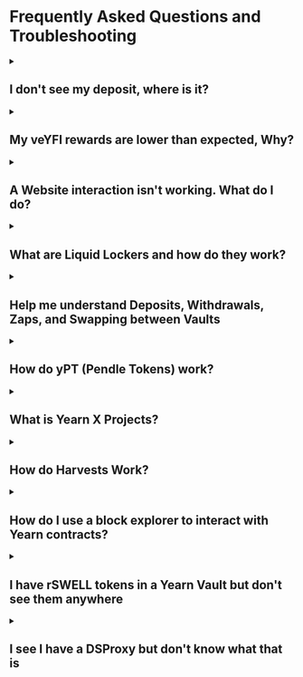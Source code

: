 # Frequently Asked Questions and Troubleshooting

<details className="customFaqDetails">

  <summary>

## I don't see my deposit, where is it?
  
  </summary>

If you deposited into a Yearn Vault and then click the "withdraw" tab and don't see your tokens, don't worry, they are probably staked!

The default "deposit" action in yVaults with a gauge or other extra rewards is to deposit your tokens in the yVault and stake the yVault token for extra rewards. To see your yVault tokens, click on the "veYFI BOOST" tab (it may be named something else like "staking BOOST") next to the withdraw tab. You should be able to unstake your vault tokens there and then withdraw.

![Withdraw modal](/img/guides/FAQ/unstake.png)

### Update your default deposit settings

If you want to change the default deposit behavior to only deposit and not also stake the vault tokens, you can change that setting by clicking on the gear icon to the right of the tabs and unchecking "stake automatically" at the bottom of the menu that opens up.

![deposit setting](/img/guides/FAQ/deposit-setting.png)

</details>

<details className="customFaqDetails">

  <summary>

## My veYFI rewards are lower than expected, Why?
  
  </summary>

veYFI rewards are variable depending on how much veYFI your wallet holds. If you don't have veYFI, you will only get 10% of the maximum reward amount shown. In the image below, note the range of rewards APY. Without any veYFI, a deposit will earn a 1.16% boost, paid in dYFI.

![apy-range](/img/guides/FAQ/boostAPY.png)

If you don't have veYFI, you can deposit and stake your tokens using liquid lockers. By doing this you use the liquid locker's veYFI to boost your deposit.

Read more about veYFI, boosts, dYFI and liquid lockers on the [veYFI page](/contributing/governance/veYFI-intro)

And remember, you have to consider transaction costs when using Yearn. If using Ethereum mainnet, prices for transactions vary from a few dollars to tens or hundreds of dollars, depending on chain congestion (Yearn has no control over this). If you are depositing lower amounts (\<$500-1000), you may want to consider using Yearn on an L2 so fees don't negate your interest earned.

</details>

<details className="customFaqDetails">

  <summary>

## A Website interaction isn't working. What do I do?
  
  </summary>

If an interaction on the website isn't working or your transaction doesn't go through on the Yearn UI (stuck with a spinning loading circle), there are a few things you can do:

- Perform a hard refresh on the web page: `ctrl+shift+R` on Windows, `cmd+shift+R` on Mac.
- Try using a different browser or wallet provider.
- If on mobile, try using the desktop version, and vice versa
- Change your wallet RPC for the network you are transacting on. This is the data endpoint that your wallet talks to to pull blockchain data.
  - Here is a website with lists of different chain RPCs: https://chainlist.org/
  - If you connect your wallet to the chainlist site, you can add new RPCs directly from there.
- If none of the above work, you can interact with Yearn smart contracts via a block explorer. See the next entry for more information on how to do that.

</details>

<details className="customFaqDetails">

<summary>

## What are Liquid Lockers and how do they work?

</summary>

Liquid Lockers are products built on top of Yearn's governance and incentive contracts. They have 2 main benefits, one for vault depositors and another for YFI holders.

### For Vault Depositors

Yearn has an incentives system to encourage deposits in some of it's most important pools. Yearn governance participants lock YFI (it becomes veYFI) and can vote one which pools get incentives and how much. These rewards are then given to depositors in the rewarded vaults, but the amount of rewards is heavily dependent on whether a user has locked YFI or not. You can read more about this [here](/contributing/governance/veYFI-intro), but the gist of it is that if you down hold veYFI you get 10% of the possible rewards.

Because locking YFI for veYFI is complicated, If you don't want to deal with the intricacies of locks, the Liquid Lockers let you use the locked tokens of other governance participants for a fee. As a depositor, you can earn 10x more rewards by doing this, and all you have to do is stake in the liquid locker contract. See below for links to the different liquid lockers. There are also autocompounding liquid locker vault contracts that you can deposit into. Find those on the main https://yearn.fi website.

### For YFI Holders

If you want to participate in the liquid lockers system as a YFI holder, you can use their contracts that permissionlessly max-lock governance tokens (YFI to veYFI in this case) in exchange for a receipt token at a rate of 1:1. The benefit of doing this is to provide the end user with a fully transferrable token that can still receive a share of governance benefits like yield or voting power. But beware, **Liquid locker tokens are not redeemable for the underlying locked tokens.** Instead, they can be traded on decentralized exchanges. This means they may not always maintain price parity with their underlying assets.

Check out the current pegs of different liquid lockers [here](https://www.defiwars.xyz/wars/yearn)

### The Lockers

At the time of writing, there are 3 liquid lockers for YFI:

- [1up](https://1up.tokyo/stake)
- [Cove](https://app.cove.finance/yfi/stake-yfi)
- [StakeDAO](https://www.stakedao.org/lockers/yfi)

</details>

<details className="customFaqDetails">

  <summary>

## Help me understand Deposits, Withdrawals, Zaps, and Swapping between Vaults
  
  </summary>

### Deposits and Withdrawals

  The standard way to enter and exit vaults is to deposit the underlying tokens directly into the contracts. That means if the vault is a single asset vault like the USDC-1 vault, you would deposit USDC. For a liquidity pool vault like a Curve factory vault, you would deposit the Liquidity pool token. For example, if you want to deposit into the Curve stETH Factory Vault, you would deposit the curve LP token, which is the crvSTETH token that you get when depositing into that curve pool.

### Zaps

  Some vaults allow zaps from and to other assets. If possible, these options will show up in the box to select what asset to deposit or withdraw. You should always check the output to make sure the zap is giving you a good rate. There is a max slippage feature on the zaps that you may need to adjust if it isn't working. Click on the gear at the top right of the deposit/withdrawal modal and you can set the slippage there.

  ![gear icon](/img/guides/FAQ/gearIcon.png)

### Swaps

  You can also swap directly between vaults or from vaults to assets using third party services. Yearn works with a solver on [Cowswap](https://swap.cow.fi/) to provide routes between many different vaults and yearn assets. You may have to manually enter the vault or asset address in cowswap for it to be recognized. You can get that from the page for that vault, with the address living right below the name.

  ![copy address](/img/guides/FAQ/copyAddress.png)

  You can then paste that into the input or output fields of the cowswap interface. Always be sure to check and make sure the trade output looks right!

  ![cowSwap import](/img/guides/FAQ/cowClick.png)

  There are also other aggregators like [defillama](https://swap.defillama.com/?chain=ethereum&from=0x0000000000000000000000000000000000000000&tab=swap) and [kyberswap](https://kyberswap.com/swap/ethereum).

</details>

<details className="customFaqDetails">

  <summary>

## How do yPT (Pendle Tokens) work?

  </summary>

Yearn offers vaults for Pendle fixed term positions in a number of different assets. Pendle is a yield trading protocol that allows users to split their yield from their principal and sell either part. This allows end users to get fixed interest rates on their deposits by selling their yield, and other end users can speculate on yield rates. This is all quite complicated, requiring the user to know when terms end and begin and how to optimize everything. yPT vaults are built to make it simple. You can deposit into the vault and it will automatically roll over your deposits into the next term.

**Some things to be aware of:**

- Because of how the underlying mechanics of pendle work, if you withdraw far in time from the underlying strategy maturity date, you may get a bad price for your assets.
  
</details>

<details className="customFaqDetails">

  <summary>

## What is Yearn X Projects?

  </summary>

"Yearn X" is a user interface that puts partner products front and center. Instead of searching through the normal vault lists for a particular protocol vault, you can go to the UI for that partner. For example, if you are looking for an Aerodrome vault, you can see them all at https://aerodrome.yearn.space/.

The current partner sites are:

- [Aerodrome](https://aerodrome.yearn.space)
- [Ajna](https://ajna.yearn.space)
- [Curve](https://curve.yearn.space)
- [Morpho](https://morpho.yearn.space)
- [Pendle](https://pendle.yearn.space)
- [PoolTogether](https://pooltogether.yearn.space)
- [Velodrome](https://velodrome.yearn.space)
  
</details>

<details className="customFaqDetails">

<summary>

## How do Harvests Work?

</summary>

Yearn vaults auto-compound rewards, but they only do so when it makes sense. This means that for some pools, at some times, there is a period where rewards sit in the contract waiting to be harvested or swapped for more of the underlying vault tokens. Understanding how this works is important if you are depositing into some of the smaller pools that are harvested less frequently.

All yearn vaults have a permissionless `harvest` function that claims rewards earned by the vault. But this only claims the rewards. In order for these rewards to be re-invested, they have to be sold for the underlying vault assets. This is a separate, permissioned step due to the complexity of swapping into some of the more bespoke yVault assets. These swaps occur once there is enough assets waiting to be swapped that the cost to swap isn't too high. This depends on gas costs mainly. Once the assets have been swapped they are ready to go back into the vault, but are not added until the next `harvest` call.

The intent is for this process to be happening continuously, where rewards are claimed, swapped, and then when the next round are claimed, the swapped assets get re-invested. For smaller TVL pools or those with low reward rates, this cadence may be delayed. If you are in a vault where rewards have not been claimed in a while, come into the discord, open a ticket, and let us know!

The easiest way to see if there are harvests is to check if the Price Per Share of a vault is increasing. You can do this using the vault analytics site PowerGlove and clicking on the PPS chart to see if it is growing. Check out [this page](https://yearn-powerglove.vercel.app/vaults/1/0x3f34A7eF4f17528CbFFb7817060941BCdaC924fa) for a good example of a vault that has an intermittent re-investing period.

</details>

<details className="customFaqDetails">

  <summary>

## How do I use a block explorer to interact with Yearn contracts?
  
  </summary>

:::warning

Using a block explorer is advanced and if you have not used one before, we only recommend it to withdraw from a vault that you cannot access from the yearn.fi website, or in an emergency. Yearn, and its website, are in active developement, so issues with the website should be fixed quickly upon reporting them. For many issues it is better to wait for a website fix.

If you need help, come by the discord and [open a support ticket](https://discord.gg/q8fYnmnV).

:::

All of the smart contracts that you will interact with from Yearn's website live on Ethereum or one of its layer-2 networks. We have worked to make the experience of interacting with the contracts as easy as possible via the website, but sometimes something goes wrong and the website may not work. If that happens, you can interact with the underlying contracts directly with a block explorer like [Etherscan](https://etherscan.io/).

Each network has its block explorer, and many have more than one. The most popular is Etherscan and most networks have a version of it for their users to use.

| Network Name | Etherscan URL |
|--------------|---------------|
| Ethereum Mainnet | https://etherscan.io/ |
| Polygon | https://polygonscan.com |
| Optimism | https://optimistic.etherscan.io |
| Base | https://basescan.org |
| Arbitrum | https://arbiscan.io/ |
| GnosisChain | https://gnosisscan.io/ |
| Fantom | https://ftmscan.com |

All of these sites should look and feel and work the same way.

### Finding the right Smart Contract

<br></br>

You can find the address of the smart contract that you want to interact with on the Yearn website. It is a 42-digit alphanumeric string. If you navigate to a vault page, the address is listed directly below the name. Click on the address to copy it to the clipboard.

![find address](/img/guides/FAQ/findSCAddress.png)

:::warning

You should confirm that your vault tokens are not staked. On the yearn website, make sure that they show up when trying to withdraw. If not they could be staked in a rewards contract. You can also withdraw from staking contracts on etherscan, but that is outside the scope of this article. So if this applies to you, come to the discord and [open a ticket]((https://discord.gg/q8fYnmnV)) and someone will be able to walk you through the process.

:::

Once you have it copied, go to etherscan.io (or its equivalent for other chains) and paste it into the search bar. Then hit enter and it will bring up a page with information about the contract.

### Interacting with the Contract

<br></br>

![paste address](/img/guides/FAQ/pasteAddress.png)

On the landing page, you can see recent transactions that have interacted with the contract.

To interact with the contract, you will need to click on the `Contract` button.

![contract button](/img/guides/FAQ/contractButton.png)

Once you click on the `Contract` button you will see 3 new tabs: `Code`, `Read Contract (as Proxy)`, and `Write Contract (as Proxy)`.

- The `Code` tab will show you the source code for the smart contract
- The `Read` tab allows you to query values on the contract like the contract name, user balances, etc.
- The `Write` tab allows you to perform transactions using the contract, like depositing and withdrawing.

![contract options](/img/guides/FAQ/contractOptions.png)

To confirm you are looking at the correct contract, click the `Read` tab and find the `name` function in the list and click on it. It should show the vault name (i.e. yvUSDC-1 yVault)

![contract name](/img/guides/FAQ/contractName.png)

### Withdrawing from a vault using Etherscan

<br></br>

1. Click on the `Read Contract as Proxy` button.

2. Click on the 🔴`Connect to Web3` button and connect the wallet you used to deposit.

![connect to web3](/img/guides/FAQ/connectToWeb3.png)

3. There are different steps depending on what version vault you are using, so lets check the version.

    - Find the apiVersion field and click on it.
    - If the number starts with 0 (i.e. 0.4.6) then it is a V2 vault.
    - If the number starts with 3 (i.e. 3.0.4) then it is a V3 vault.
    ![apiVersion](/img/guides/FAQ/apiVersion.png)

Once you know the vault type, go on to the next step.

If a V2 Vault:

1. Click on `Write Contract as Proxy`
2. Find the first `withdraw` function. This one should only have a button that says "Write" with no additional fields.
3. Click `Write` and submit the transaction in your wallet.
![withdraw](/img/guides/FAQ/withdrawV2.png)

Once the transaction is approved you will be fully withdrawn from the Vault.

If a V3 Vault:

1. Withdrawing from V3 vaults requires 3 arguments to withdraw: The amount, the owner, and the recipient.
2. Both the owner and the recipient will be your wallet address.
3. To get the amount, you need get your total balance by clicking on `balanceOf` and then entering your wallet address in the address field. Click query and you should get a long number that is your balance. Copy this balance to use in later steps.
  ![balanceOf](/img/guides/FAQ/balanceOf.png)
4. Click on `Write Contract as Proxy`
5. find the first `redeem` function. It will have 3 fields for arguments. Enter the copied `balanceOf` value into the `shares` field, and your wallet address into both the `receiver` and `owner` fields.
6. Click `Write` and submit the transaction in your wallet.
  ![withdraw](/img/guides/FAQ/withdrawV2.png)

Once the transaction is approved you will be fully withdrawn from the Vault.

</details>

<details className="customFaqDetails">

  <summary>

## I have rSWELL tokens in a Yearn Vault but don't see them anywhere
  
  </summary>

If you are looking at a wallet or portfolio tracker like Debank, Zerion, or Zapper and it shows you have Swell tokens in a V3 yearn Vault, you need to go to the Swell website to withdraw them: https://app.swellnetwork.io/stake/rswell

The rSWELL vault was built on Yearn V3 contracts but was not deployed by yearn, so we don't show it on our website, but they will!

</details>

<details className="customFaqDetails">

  <summary>

## I see I have a DSProxy but don't know what that is
  
  </summary>

A DSProxy is a "smart account" similar to a gnosis safe that was used by projects like DefiSaver, instaDapp, Balancer, and others. You most likely have a wallet that controls it.

You may be able to access and operate your DSProxy using the [defisaver](https://app.defisaver.com/) website.

</details>

